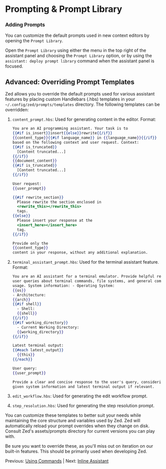 # Prompting & Prompt Library

### Adding Prompts

You can customize the default prompts used in new context editors by opening the `Prompt Library`.

Open the `Prompt Library` using either the menu in the top right of the assistant panel and choosing the `Prompt Library` option, or by using the `assistant: deploy prompt library` command when the assistant panel is focused.

## Advanced: Overriding Prompt Templates

Zed allows you to override the default prompts used for various assistant features by placing custom Handlebars (.hbs) templates in your `~/.config/zed/prompts/templates` directory. The following templates can be overridden:

1. `content_prompt.hbs`: Used for generating content in the editor.
   Format:

   ```handlebars
   You are an AI programming assistant. Your task is to
   {{#if is_insert}}insert{{else}}rewrite{{/if}}
   {{content_type}}{{#if language_name}} in {{language_name}}{{/if}}
   based on the following context and user request. Context:
   {{#if is_truncated}}
     [Content truncated...]
   {{/if}}
   {{document_content}}
   {{#if is_truncated}}
     [Content truncated...]
   {{/if}}

   User request:
   {{user_prompt}}

   {{#if rewrite_section}}
     Please rewrite the section enclosed in
     <rewrite_this></rewrite_this>
     tags.
   {{else}}
     Please insert your response at the
     <insert_here></insert_here>
     tag.
   {{/if}}

   Provide only the
   {{content_type}}
   content in your response, without any additional explanation.
   ```

2. `terminal_assistant_prompt.hbs`: Used for the terminal assistant feature.
   Format:

   ```handlebars
   You are an AI assistant for a terminal emulator. Provide helpful responses to
   user queries about terminal commands, file systems, and general computer
   usage. System information: - Operating System:
   {{os}}
   - Architecture:
   {{arch}}
   {{#if shell}}
     - Shell:
     {{shell}}
   {{/if}}
   {{#if working_directory}}
     - Current Working Directory:
     {{working_directory}}
   {{/if}}

   Latest terminal output:
   {{#each latest_output}}
     {{this}}
   {{/each}}

   User query:
   {{user_prompt}}

   Provide a clear and concise response to the user's query, considering the
   given system information and latest terminal output if relevant.
   ```

3. `edit_workflow.hbs`: Used for generating the edit workflow prompt.

4. `step_resolution.hbs`: Used for generating the step resolution prompt.

You can customize these templates to better suit your needs while maintaining the core structure and variables used by Zed. Zed will automatically reload your prompt overrides when they change on disk. Consult Zed's assets/prompts directory for current versions you can play with.

Be sure you want to override these, as you'll miss out on iteration on our built-in features. This should be primarily used when developing Zed.

Previous: [Using Commands](commands.md) | Next: [Inline Assistant](inline-assistant.md)
